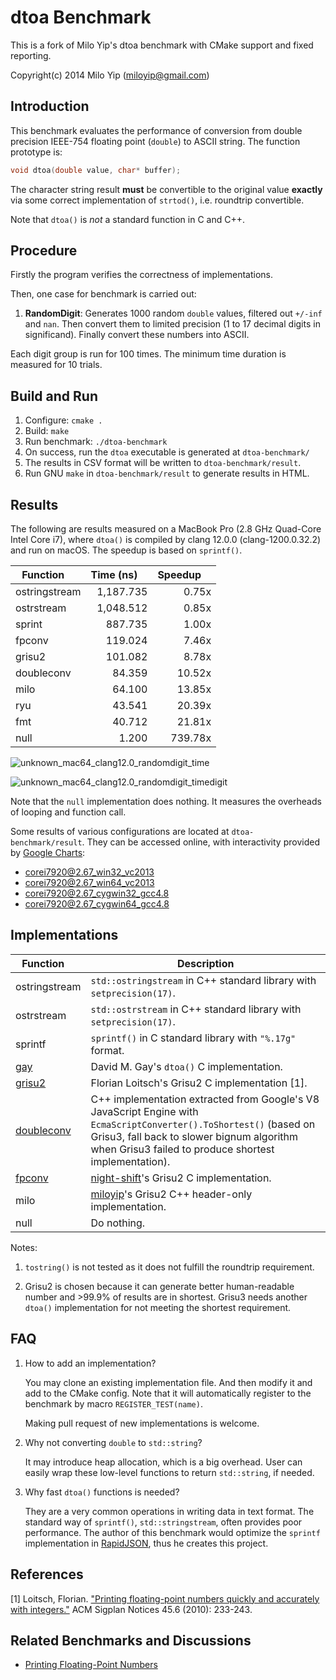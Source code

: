 # dtoa Benchmark

This is a fork of Milo Yip's dtoa benchmark with CMake support and fixed reporting.

Copyright(c) 2014 Milo Yip (miloyip@gmail.com)

## Introduction

This benchmark evaluates the performance of conversion from double precision IEEE-754 floating point (`double`) to ASCII string. The function prototype is:

~~~~~~~~cpp
void dtoa(double value, char* buffer);
~~~~~~~~

The character string result **must** be convertible to the original value **exactly** via some correct implementation of `strtod()`, i.e. roundtrip convertible.

Note that `dtoa()` is *not* a standard function in C and C++.

## Procedure

Firstly the program verifies the correctness of implementations.

Then, one case for benchmark is carried out:

1. **RandomDigit**: Generates 1000 random `double` values, filtered out `+/-inf` and `nan`. Then convert them to limited precision (1 to 17 decimal digits in significand). Finally convert these numbers into ASCII.

Each digit group is run for 100 times. The minimum time duration is measured for 10 trials.

## Build and Run

1. Configure: `cmake .`
2. Build: `make`
3. Run benchmark: `./dtoa-benchmark`
4. On success, run the `dtoa` executable is generated at `dtoa-benchmark/`
5. The results in CSV format will be written to `dtoa-benchmark/result`.
6. Run GNU `make` in `dtoa-benchmark/result` to generate results in HTML.

## Results

The following are results measured on a MacBook Pro (2.8 GHz Quad-Core Intel Core i7), where `dtoa()` is compiled by clang 12.0.0 (clang-1200.0.32.2) and run on macOS. The speedup is based on `sprintf()`.

Function      | Time (ns)  | Speedup 
--------------|-----------:|-------:
ostringstream |	1,187.735|	0.75x
ostrstream    |	1,048.512|	0.85x
sprint        |	887.735  |	1.00x
fpconv        |	119.024  |	7.46x
grisu2        |	101.082  |	8.78x
doubleconv    |	84.359   |	10.52x
milo          |	64.100   |	13.85x
ryu           |	43.541   |	20.39x
fmt           |	40.712   |	21.81x
null          |	1.200    |	739.78x

![unknown_mac64_clang12.0_randomdigit_time](https://user-images.githubusercontent.com/576385/66723973-d1c97000-edd4-11e9-8c28-a36d44b7f651.png)

![unknown_mac64_clang12.0_randomdigit_timedigit](result/corei7920@2.67_win64_vc2013_randomdigit_timedigit.png)

Note that the `null` implementation does nothing. It measures the overheads of looping and function call.

Some results of various configurations are located at `dtoa-benchmark/result`. They can be accessed online, with interactivity provided by [Google Charts](https://developers.google.com/chart/):

* [corei7920@2.67_win32_vc2013](http://rawgit.com/miloyip/dtoa-benchmark/master/result/corei7920@2.67_win32_vc2013.html)
* [corei7920@2.67_win64_vc2013](http://rawgit.com/miloyip/dtoa-benchmark/master/result/corei7920@2.67_win64_vc2013.html)
* [corei7920@2.67_cygwin32_gcc4.8](http://rawgit.com/miloyip/dtoa-benchmark/master/result/corei7920@2.67_cygwin32_gcc4.8.html)
* [corei7920@2.67_cygwin64_gcc4.8](http://rawgit.com/miloyip/dtoa-benchmark/master/result/corei7920@2.67_cygwin64_gcc4.8.html)

## Implementations

Function      | Description
--------------|-----------
ostringstream | `std::ostringstream` in C++ standard library with `setprecision(17)`.
ostrstream    | `std::ostrstream` in C++ standard library with `setprecision(17)`.
sprintf       | `sprintf()` in C standard library with `"%.17g"` format.
[gay](http://www.netlib.org/fp/) | David M. Gay's `dtoa()` C implementation.
[grisu2](http://florian.loitsch.com/publications/bench.tar.gz?attredirects=0)        | Florian Loitsch's Grisu2 C implementation [1].
[doubleconv](https://code.google.com/p/double-conversion/)    |  C++ implementation extracted from Google's V8 JavaScript Engine with `EcmaScriptConverter().ToShortest()` (based on Grisu3, fall back to slower bignum algorithm when Grisu3 failed to produce shortest implementation).
[fpconv](https://github.com/night-shift/fpconv)        | [night-shift](https://github.com/night-shift)'s  Grisu2 C implementation.
milo          | [miloyip](https://github.com/miloyip)'s Grisu2 C++ header-only implementation.
null          | Do nothing.

Notes:

1. `tostring()` is not tested as it does not fulfill the roundtrip requirement.

2. Grisu2 is chosen because it can generate better human-readable number and >99.9% of results are in shortest. Grisu3 needs another `dtoa()` implementation for not meeting the shortest requirement.

## FAQ

1. How to add an implementation?
   
   You may clone an existing implementation file. And then modify it and add to the CMake config. Note that it will automatically register to the benchmark by macro `REGISTER_TEST(name)`.

   Making pull request of new implementations is welcome.

2. Why not converting `double` to `std::string`?

   It may introduce heap allocation, which is a big overhead. User can easily wrap these low-level functions to return `std::string`, if needed.

3. Why fast `dtoa()` functions is needed?

   They are a very common operations in writing data in text format. The standard way of `sprintf()`, `std::stringstream`, often provides poor performance. The author of this benchmark would optimize the `sprintf` implementation in [RapidJSON](https://github.com/miloyip/rapidjson/), thus he creates this project.

## References

[1] Loitsch, Florian. ["Printing floating-point numbers quickly and accurately with integers."](http://florian.loitsch.com/publications/dtoa-pldi2010.pdf) ACM Sigplan Notices 45.6 (2010): 233-243.

## Related Benchmarks and Discussions

* [Printing Floating-Point Numbers](http://www.ryanjuckett.com/programming/printing-floating-point-numbers/)
